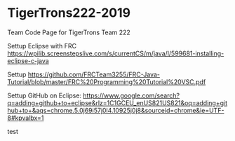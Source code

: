 # TigerTrons222-2019

Team Code Page for TigerTrons Team 222


Settup Eclipse with FRC
https://wpilib.screenstepslive.com/s/currentCS/m/java/l/599681-installing-eclipse-c-java

Settup 
https://github.com/FRCTeam3255/FRC-Java-Tutorial/blob/master/FRC%20Programming%20Tutorial%20VSC.pdf

Settup GitHub on Eclipse:
https://www.google.com/search?q=adding+github+to+eclipse&rlz=1C1GCEU_enUS821US821&oq=adding+github+to+&aqs=chrome.5.0j69i57j0l4.10925j0j8&sourceid=chrome&ie=UTF-8#kpvalbx=1


test 
